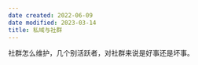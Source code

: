 ```yaml
---
date created: 2022-06-09
date modified: 2023-03-14
title: 私域与社群
---
```


社群怎么维护，几个别活跃者，对社群来说是好事还是坏事。
